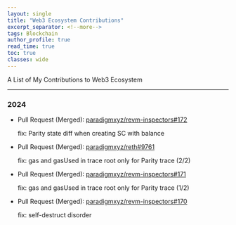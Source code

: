 ```yaml
---
layout: single
title: "Web3 Ecosystem Contributions"
excerpt_separator: <!--more-->
tags: Blockchain
author_profile: true
read_time: true
toc: true
classes: wide
---
```


A List of My Contributions to Web3 Ecosystem

<!--more-->

---

### 2024

- Pull Request (Merged): [paradigmxyz/revm-inspectors#172](https://github.com/paradigmxyz/revm-inspectors/pull/172)

    fix: Parity state diff when creating SC with balance

- Pull Request (Merged): [paradigmxyz/reth#9761](https://github.com/paradigmxyz/reth/pull/9761)

    fix: gas and gasUsed in trace root only for Parity trace (2/2)

- Pull Request (Merged): [paradigmxyz/revm-inspectors#171](https://github.com/paradigmxyz/revm-inspectors/pull/171)

    fix: gas and gasUsed in trace root only for Parity trace (1/2)

- Pull Request (Merged): [paradigmxyz/revm-inspectors#170](https://github.com/paradigmxyz/revm-inspectors/pull/170)

    fix: self-destruct disorder
